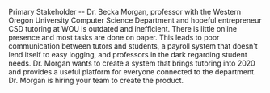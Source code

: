 Primary Stakeholder -- Dr. Becka Morgan, professor with the Western Oregon University Computer Science Department and hopeful entrepreneur              
CSD tutoring at WOU is outdated and inefficient. There is little online presence and most tasks are done on paper. This leads to poor communication between tutors and students, a payroll system that doesn't lend itself to easy logging, and professors in the dark regarding student needs. Dr. Morgan wants to create a system that brings tutoring into 2020 and provides a useful platform for everyone connected to the department. Dr. Morgan is hiring your team to create the product. 